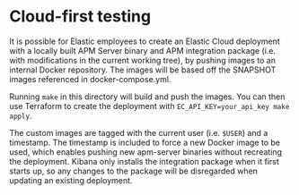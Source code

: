 # Cloud-first testing

It is possible for Elastic employees to create an Elastic Cloud deployment with a locally
built APM Server binary and APM integration package (i.e. with modifications in the current
working tree), by pushing images to an internal Docker repository. The images will be based
off the SNAPSHOT images referenced in docker-compose.yml.

Running `make` in this directory will build and push the images. You can then use Terraform
to create the deployment with `EC_API_KEY=your_api_key make apply`.

The custom images are tagged with the current user (i.e. `$USER`) and a timestamp. The
timestamp is included to force a new Docker image to be used, which enables pushing new
apm-server binaries without recreating the deployment. Kibana only installs the integration
package when it first starts up, so any changes to the package will be disregarded when
updating an existing deployment.
